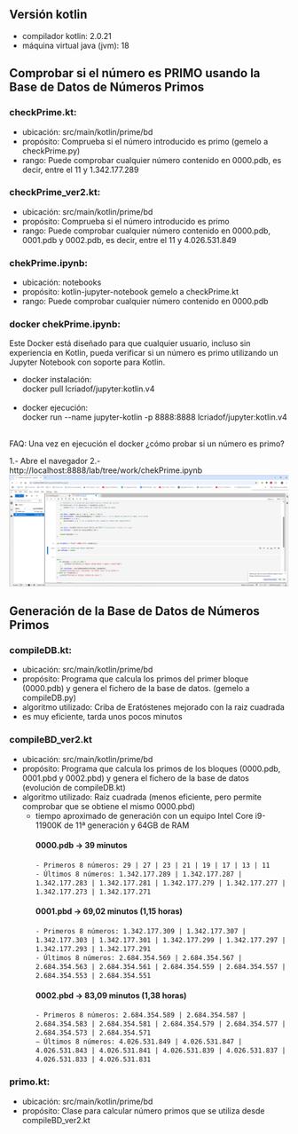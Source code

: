 Versión kotlin
------------------
- compilador kotlin: 2.0.21
- máquina virtual java (jvm): 18 

## Comprobar si el número es PRIMO usando la Base de Datos de Números Primos
### checkPrime.kt:
- ubicación: src/main/kotlin/prime/bd
- propósito: Comprueba si el número introducido es primo (gemelo a checkPrime.py)
- rango: Puede comprobar cualquier número contenido en 0000.pdb, es decir, entre el 11 y 1.342.177.289
   
### checkPrime_ver2.kt:
- ubicación: src/main/kotlin/prime/bd
- propósito: Comprueba si el número introducido es primo 
- rango: Puede comprobar cualquier número contenido en 0000.pdb, 0001.pdb y 0002.pdb, es decir, entre el 11 y 4.026.531.849

### chekPrime.ipynb:
- ubicación: notebooks
- propósito: kotlin-jupyter-notebook gemelo a checkPrime.kt
- rango: Puede comprobar cualquier número contenido en 0000.pdb


### docker chekPrime.ipynb:
Este Docker está diseñado para que cualquier usuario, incluso sin experiencia en Kotlin, pueda verificar si un número es primo utilizando un Jupyter Notebook con soporte para Kotlin.

- docker instalación:<br> docker pull lcriadof/jupyter:kotlin.v4<br><br>
- docker ejecución: <br>docker run --name jupyter-kotlin -p 8888:8888 lcriadof/jupyter:kotlin.v4<br><br>


FAQ: Una vez en ejecución el docker ¿cómo probar si un número es primo?

1.- Abre el navegador
2.- http://localhost:8888/lab/tree/work/chekPrime.ipynb
![img.png](img.png)

## Generación de la Base de Datos de Números Primos

### compileDB.kt:
- ubicación: src/main/kotlin/prime/bd
- propósito: Programa que calcula los primos del primer bloque (0000.pdb) y genera el fichero de la base de datos. (gemelo a compileDB.py)
- algoritmo utilizado: Criba de Eratóstenes mejorado con la raiz cuadrada
- es muy eficiente, tarda unos pocos minutos

### compileBD_ver2.kt
- ubicación: src/main/kotlin/prime/bd
- propósito: Programa que calcula los primos de los bloques (0000.pdb, 0001.pbd y 0002.pbd) y genera el fichero de la base de datos (evolución de compileDB.kt)
- algoritmo utilizado: Raiz cuadrada (menos eficiente, pero permite comprobar que se obtiene el mismo 0000.pbd)
  - tiempo aproximado de generación con un equipo Intel Core i9-11900K de 11ª generación y 64GB de RAM
    #### 0000.pdb -> 39 minutos
        - Primeros 8 números: 29 | 27 | 23 | 21 | 19 | 17 | 13 | 11
        - Últimos 8 números: 1.342.177.289 | 1.342.177.287 | 1.342.177.283 | 1.342.177.281 | 1.342.177.279 | 1.342.177.277 | 1.342.177.273 | 1.342.177.271
    #### 0001.pbd -> 69,02 minutos (1,15 horas)
        - Primeros 8 números: 1.342.177.309 | 1.342.177.307 | 1.342.177.303 | 1.342.177.301 | 1.342.177.299 | 1.342.177.297 | 1.342.177.293 | 1.342.177.291
        - Últimos 8 números: 2.684.354.569 | 2.684.354.567 | 2.684.354.563 | 2.684.354.561 | 2.684.354.559 | 2.684.354.557 | 2.684.354.553 | 2.684.354.551
    #### 0002.pbd -> 83,09 minutos (1,38 horas)
        - Primeros 8 números: 2.684.354.589 | 2.684.354.587 | 2.684.354.583 | 2.684.354.581 | 2.684.354.579 | 2.684.354.577 | 2.684.354.573 | 2.684.354.571
        – Últimos 8 números: 4.026.531.849 | 4.026.531.847 | 4.026.531.843 | 4.026.531.841 | 4.026.531.839 | 4.026.531.837 | 4.026.531.833 | 4.026.531.831

### primo.kt:
- ubicación: src/main/kotlin/prime/bd
- propósito: Clase para calcular número primos que se utiliza desde compileBD_ver2.kt


